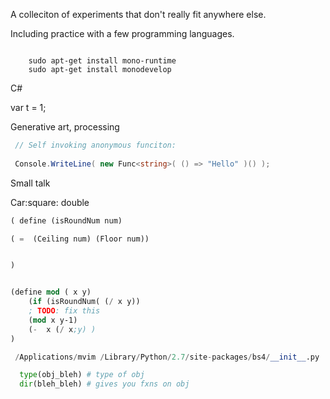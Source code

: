 A colleciton of experiments that don't really fit anywhere else.


Including practice with a few programming languages.


```

    sudo apt-get install mono-runtime
    sudo apt-get install monodevelop
```


C#

var t = 1;

Generative art, processing


```c#
 // Self invoking anonymous funciton:
 
 Console.WriteLine( new Func<string>( () => "Hello" )() );
```


Small talk

Car:square: double

```lisp
( define (isRoundNum num)

( =  (Ceiling num) (Floor num))


)


(define mod ( x y)
    (if (isRoundNum( (/ x y))
    ; TODO: fix this
    (mod x y-1)
    (-  x (/ x;y) )
)
```
 
```python
 /Applications/mvim /Library/Python/2.7/site-packages/bs4/__init__.py 

  type(obj_bleh) # type of obj
  dir(bleh_bleh) # gives you fxns on obj
 ```
